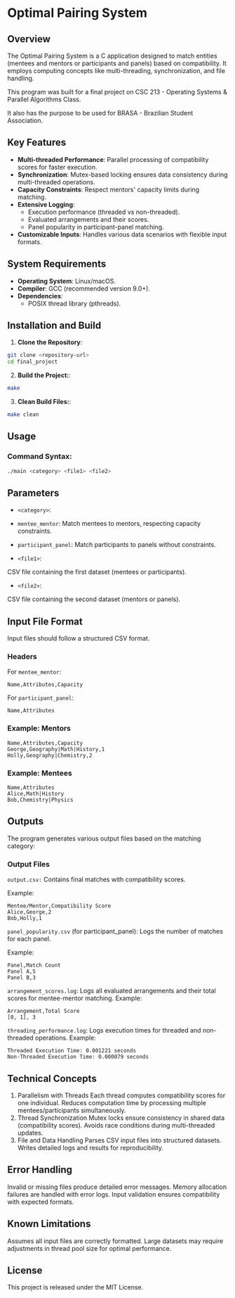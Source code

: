 # **Optimal Pairing System**

## **Overview**

The Optimal Pairing System is a C application designed to match entities (mentees and mentors or participants and panels) based on compatibility. It employs computing concepts like multi-threading, synchronization, and file handling.

This program was built for a final project on CSC 213 - Operating Systems & Parallel Algorithms Class.

It also has the purpose to be used for BRASA - Brazilian Student Association.

## **Key Features**

- **Multi-threaded Performance**: Parallel processing of compatibility scores for faster execution.
- **Synchronization**: Mutex-based locking ensures data consistency during multi-threaded operations.
- **Capacity Constraints**: Respect mentors' capacity limits during matching.
- **Extensive Logging**:
  - Execution performance (threaded vs non-threaded).
  - Evaluated arrangements and their scores.
  - Panel popularity in participant-panel matching.
- **Customizable Inputs**: Handles various data scenarios with flexible input formats.

## **System Requirements**

- **Operating System**: Linux/macOS.
- **Compiler**: GCC (recommended version 9.0+).
- **Dependencies**:
  - POSIX thread library (pthreads).

## **Installation and Build**

1. **Clone the Repository**:

```bash
git clone <repository-url>
cd final_project
```

2. **Build the Project:**:

```bash
make
```

3. **Clean Build Files:**:

```bash
make clean
```

## **Usage**

### **Command Syntax**:

```bash
./main <category> <file1> <file2>
```

## **Parameters**

- `<category>`:

- `mentee_mentor`: Match mentees to mentors, respecting capacity constraints.
- `participant_panel`: Match participants to panels without constraints.

- `<file1>`:

CSV file containing the first dataset (mentees or participants).

- `<file2>`:

CSV file containing the second dataset (mentors or panels).

## **Input File Format**

Input files should follow a structured CSV format.

### **Headers**

For `mentee_mentor`:

```plaintext
Name,Attributes,Capacity
```

For `participant_panel`:

```plaintext
Name,Attributes
```

### **Example: Mentors**

```plaintext
Name,Attributes,Capacity
George,Geography|Math|History,1
Holly,Geography|Chemistry,2
```

### **Example: Mentees**

```plaintext
Name,Attributes
Alice,Math|History
Bob,Chemistry|Physics
```

## **Outputs**

The program generates various output files based on the matching category:

### **Output Files**

`output.csv:`
Contains final matches with compatibility scores.

Example:

```plaintext
Mentee/Mentor,Compatibility Score
Alice,George,2
Bob,Holly,1
```

`panel_popularity.csv` (for participant_panel):
Logs the number of matches for each panel.

Example:

```plaintext
Panel,Match Count
Panel A,5
Panel B,3
```

`arrangement_scores.log`:
Logs all evaluated arrangements and their total scores for mentee-mentor matching.
Example:

```plaintext
Arrangement,Total Score
[0, 1], 3
```

`threading_performance.log`:
Logs execution times for threaded and non-threaded operations.
Example:

```plaintext
Threaded Execution Time: 0.001221 seconds
Non-Threaded Execution Time: 0.000079 seconds
```

## **Technical Concepts**

1. Parallelism with Threads
   Each thread computes compatibility scores for one individual.
   Reduces computation time by processing multiple mentees/participants simultaneously.
2. Thread Synchronization
   Mutex locks ensure consistency in shared data (compatibility scores).
   Avoids race conditions during multi-threaded updates.
3. File and Data Handling
   Parses CSV input files into structured datasets.
   Writes detailed logs and results for reproducibility.

## **Error Handling**

Invalid or missing files produce detailed error messages.
Memory allocation failures are handled with error logs.
Input validation ensures compatibility with expected formats.

## **Known Limitations**

Assumes all input files are correctly formatted.
Large datasets may require adjustments in thread pool size for optimal performance.

## **License**

This project is released under the MIT License.
